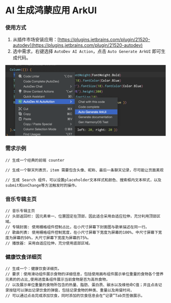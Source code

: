 # AI 生成鸿蒙应用 ArkUI

### 使用方式

1. 从插件市场安装应用：[https://plugins.jetbrains.com/plugin/21520-autodev](https://plugins.jetbrains.com/plugin/21520-autodev)
2. 选中需求，右键选择 `AutoDev AI Action`，点击 `Auto Generate ArkUI` 即可生成代码。

![](./images/autodev-arkui-sample.png)

### 需求示例

```ArkTS
// 生成一个经典的前端 counter
```

```ArkTS
// 生成一个聊天列表页，item 需要包含头像、昵称、最后一条聊天记录，尽可能让页面美观
```

```ArkTS
// 生成 Search 组件，可以设置placeholder文本样式和颜色、搜索框内文本样式，以及submit和onChange等方法触发时的操作。
```

### 音乐专辑主页

```ArkTS
// 音乐专辑主页
// 头部返回栏: 因元素单一、位置固定在顶部，因此适合采用自适应拉伸，充分利用顶部区域。
// 专辑封面: 使用栅格组件控制占比，在小尺寸屏幕下封面图与歌单描述在同一行。
// 歌曲列表: 使用栅格组件控制宽度，在小尺寸屏幕下宽度为屏幕的100%，中尺寸屏幕下宽度为屏幕的50%，大尺寸屏幕下宽度为屏幕的75%。
// 播放器: 采用自适应拉伸，充分使用底部区域。
```

### 健康饮食详细页

```ArkTS
// 生成一个：健康饮食详细页。
// 要求：使用滑动组件展示食物的详细信息，包括使用画布组件展示单位重量的食物各个营养元素的的占比,使用进度条组件展示当前食物是否为高热食物，
// 以及展示单位重量的食物所包含的热量、脂肪、蛋白质、碳水以及维他命C值；并且点击记录按钮可以弹出记录饮食的弹窗，包括记录食物的种类、重量以及用餐时间，
// 可以通过点击完成添加饮食，同时添加的饮食信息会在“记录”Tab页签做展示。
````
